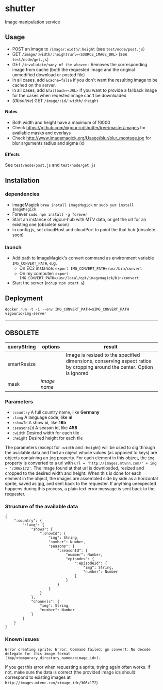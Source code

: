 shutter
==================

Image manipulation service

<a name='api'></a>
## Usage
- POST an image to `/image/:width/:height` (see `test/node/post.js`)
- GET `/image/:width/:height?url=<SOURCE_IMAGE_URL>` (see `test/node/get.js`)
- GET `/invalidate/<any of the above>` : Removes the corresponding image from cache (both the requested image and the original unmodified download or posted file)
- In all cases, add `&cache=false` if you don't want the resulting image to be cached on the server.
- In all cases, add `&fallback=<URL>` if you want to provide a fallback image for the cases when reqested image can't be downloaded
- (*Obsolete*) GET `/image/:id/:width/:height`


#### Notes
- Both width and height have a maximum of 10000
- Check https://github.com/vigour-io/shutter/tree/master/images for available masks and overlays
- Check http://www.imagemagick.org/Usage/blur/blur_montage.jpg for blur arguments radius and sigma (<radius>x<sigma>)

#### Effects
See `test/node/post.js` and `test/node/get.js`

## Installation
### dependencies
- ImageMagick `brew install ImageMagick` or `sudo yum install ImageMagick`
- Forever `sudo npm install -g forever`
- Start an instance of vigour-hub with MTV data, or get the url for an existing one (obsolete soon)
- In config.js, set cloudHost and cloudPort to point the that hub (obsolete soon)

### launch
- Add path to ImageMagick's convert command as environment variable `IMG_CONVERT_PATH`, e.g.
    + On EC2 instance: `export IMG_CONVERT_PATH=/usr/bin/convert`
    + On my computer: `export IMG_CONVERT_PATH=/usr/local/opt/imagemagick/bin/convert`
- Start the server (`nohup npm start &`)


## Deployment

`docker run -t -i --env IMG_CONVERT_PATH=$IMG_CONVERT_PATH vigourio/img-server`

----

## OBSOLETE

queryString | options | result
---|---|---
smartResize | | Image is resized to the specified dimensions, conserving aspect ratios by cropping around the center. Option is ignored
mask | *image name* |

### Parameters
- `:country` A full country name, like **Germany**
- `:lang` A language code, like **nl**
- `:showId` A show id, like **195**
- `:seasonsId` A season id, like **458**
- `:width` Desired width for each tile
- `:height` Desired height for each tile

The parameters (except for `:width` and `:height`) will be used to dig through the available data and find an object whose values (as opposed to keys) are objects containing an `img` property. For each element in this object, the `img` property is converted to a url with `url = 'http://images.mtvnn.com/' + img + '/306x172'`. The image found at that url is downloaded, resized and cropped to the desired width and height. When this is done for each element in the object, the images are assembled side by side as a horizontal sprite, saved as jpg, and sent back to the requester. If anything unexpected happens during this process, a plain text error message is sent back to the requester.

<a name='dataStructure'></a>
### Structure of the available data
```
{
    ":country": {
        ":lang": {
            "shows": {
                ":showId": {
                    "img": String,
                    "number": Number,
                    "seasons": {
                        ":seasonId": {
                            "number": Number,
                            "episodes": {
                                ":episodeId": {
                                    "img": String,
                                    "number": Number
                                }
                            }
                        }
                    }
                }
            },
            "channels": {
                "img": String,
                "number": Number
            }
        }
    }
}
```

### Known issues
```
Error creating sprite: Error: Command failed: gm convert: No decode delegate for this image format (tmp/<temporary_directory_name>/<image_id>).
```
If you get this error when requesting a sprite, trying again often works. If not, make sure the data is correct (the provided image ids should correspond to existing images at `http://images.mtvnn.com/<image_id>/306x172`)
